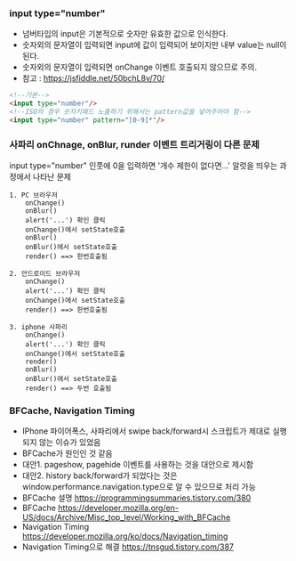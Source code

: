 ### input type="number"
- 넘버타입의 input은 기본적으로 숫자만 유효한 값으로 인식한다.
- 숫자외의 문자열이 입력되면 input에 값이 입력되어 보이지만 내부 value는 null이 된다.
- 숫자외의 문자열이 입력되면 onChange 이벤트 호출되지 않으므로 주의.
- 참고 : https://jsfiddle.net/50bchL8v/70/
```html
<!--기본-->
<input type="number"/> 
<!--ISO의 경우 숫자키패드 노출하기 위해서는 pattern값을 넣어주어야 함-->
<input type="number" pattern="[0-9]*"/> 
```  
### 사파리 onChnage, onBlur, runder 이벤트 트리거링이 다른 문제
input type="number" 인풋에 0을 입력하면 '개수 제한이 없다면...' 알럿을 띄우는 과정에서 나타난 문제
```
1. PC 브라우저
	onChange()
	onBlur()
	alert('...') 확인 클릭
	onChange()에서 setState호출		
	onBlur()
	onBlur()에서 setState호출
	render() ==> 한번호출됨
```
```
2. 안드로이드 브라우저
	onChange()
	alert('...') 확인 클릭
	onChange()에서 setState호출
	render() ==> 한번호출됨
```
```
3. iphone 사파리
	onChange()
	alert('...') 확인 클릭
	onChange()에서 setState호출
	render()
	onBlur()
	onBlur()에서 setState호출
	render() ==> 두번 호출됨
```

### BFCache, Navigation Timing
- IPhone 파이어폭스, 사파리에서 swipe back/forward시 스크립트가 제대로 실행되지 않는 이슈가 있었음
- BFCache가 원인인 것 같음
- 대안1. pageshow, pagehide 이벤트를 사용하는 것을 대안으로 제시함
- 대안2. history back/forward가 되었다는 것은 window.performance.navigation.type으로 알 수 있으므로 처리 가능
- BFCache 설명 https://programmingsummaries.tistory.com/380
- BFCache https://developer.mozilla.org/en-US/docs/Archive/Misc_top_level/Working_with_BFCache
- Navigation Timing https://developer.mozilla.org/ko/docs/Navigation_timing
- Navigation Timing으로 해결 https://tnsgud.tistory.com/387
